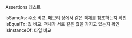 Assertions 테스트 

isSameAs: 주소 비교. 메모리 상에서 같은 객체를 참조하는지 확인    
isEqualTo: 값 비교. 객체가 서로 같은 값을 가지고 있는지 확인    
isInstanceOf: 타입 비교 
